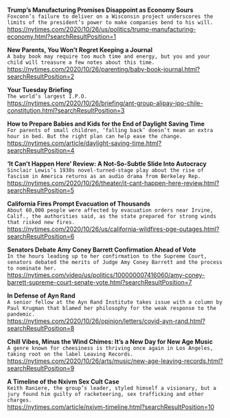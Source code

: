 **Trump’s Manufacturing Promises Disappoint as Economy Sours**\
`Foxconn’s failure to deliver on a Wisconsin project underscores the limits of the president’s power to make companies bend to his will.`\
https://nytimes.com/2020/10/26/us/politics/trump-manufacturing-economy.html?searchResultPosition=1

**New Parents, You Won’t Regret Keeping a Journal**\
`A baby book may require too much time and energy, but you and your child will treasure a few notes about this time.`\
https://nytimes.com/2020/10/26/parenting/baby-book-journal.html?searchResultPosition=2

**Your Tuesday Briefing**\
`The world’s largest I.P.O.`\
https://nytimes.com/2020/10/26/briefing/ant-group-alipay-ipo-chile-constitution.html?searchResultPosition=3

**How to Prepare Babies and Kids for the End of Daylight Saving Time**\
`For parents of small children, ‘falling back’ doesn’t mean an extra hour in bed. But the right plan can help ease the change.`\
https://nytimes.com/article/daylight-saving-time.html?searchResultPosition=4

**‘It Can’t Happen Here’ Review: A Not-So-Subtle Slide Into Autocracy**\
`Sinclair Lewis’s 1930s novel-turned-stage play about the rise of fascism in America returns as an audio drama from Berkeley Rep.`\
https://nytimes.com/2020/10/26/theater/it-cant-happen-here-review.html?searchResultPosition=5

**California Fires Prompt Evacuation of Thousands**\
`About 60,000 people were affected by evacuation orders near Irvine, Calif., the authorities said, as the state prepared for strong winds that risked new fires.`\
https://nytimes.com/2020/10/26/us/california-wildfires-pge-outages.html?searchResultPosition=6

**Senators Debate Amy Coney Barrett Confirmation Ahead of Vote**\
`In the hours leading up to her confirmation to the Supreme Court, senators debated the merits of Judge Amy Coney Barrett and the process to nominate her.`\
https://nytimes.com/video/us/politics/100000007416060/amy-coney-barrett-supreme-court-senate-vote.html?searchResultPosition=7

**In Defense of Ayn Rand**\
`A senior fellow at the Ayn Rand Institute takes issue with a column by Paul Krugman that blamed her philosophy for the weak response to the pandemic.`\
https://nytimes.com/2020/10/26/opinion/letters/covid-ayn-rand.html?searchResultPosition=8

**Chill Vibes, Minus the Wind Chimes: It’s a New Day for New Age Music**\
`A genre known for cheesiness is thriving once again in Los Angeles, taking root on the label Leaving Records.`\
https://nytimes.com/2020/10/26/arts/music/new-age-leaving-records.html?searchResultPosition=9

**A Timeline of the Nxivm Sex Cult Case**\
`Keith Raniere, the group’s leader, styled himself a visionary, but a jury found him guilty of racketeering, sex trafficking and other charges.`\
https://nytimes.com/article/nxivm-timeline.html?searchResultPosition=10

